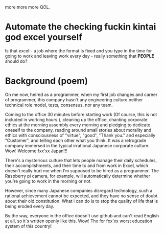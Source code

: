 more more more QOL.

# Automate the checking fuckin kintai god excel yourself

Is that excel - a job where the format is fixed and you type in the time for going to work and leaving work every day - really something that **PEOPLE** should do?

# Background (poem)
On me now, heired as a programmer, when my first job changes and career of programmer, this company hasn't any engineering culture,neither technical role model, tests, consensus, nor any team. 

Coming to the office 30 minutes before starting work (Of course, this is not included in working hours.), cleaning up the office, chanting corporate ethics at the morning assembly every morning and pledging to dedicate oneself to the company, reading around small stories about morality and ethics with consciousness of "virtue", "good", "Thank you." and especially "Customer", and telling each other what you think. It was a retrograde company immersed in the typical irrational Japanese corporate culture. Wow! Welcome fxx'xx Japan!!! 

There's a mysterious culture that lets people manage their daily schedules, their accomplishments, and their time to and from work in Excel, which doesn't really hurt me when I'm supposed to be hired as a programmer. The Raspberry pi camera, for example, will automatically determine whether you're going to work in the morning or not.

However, since many Japanese companies disregard technology, such a rational achievement cannot be expected, and they have no sense of doubt about their old constitution. What I can do is to stop the quality of life that is being eroded every day.

By the way, everyone in the office doesn't use github and can't read English at all, so it's written openly like this. Wow! Thx for fxx'xx worst education system of this country!
